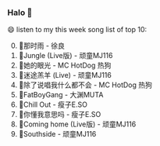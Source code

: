 

### Halo 👋

😄 listen to my this week song list of top 10:

0. 🌈那时雨 - 徐良
1. 🌈Jungle (Live版) - 顽童MJ116
2. 🌈她的眼光 - MC HotDog 热狗
3. 🌈迷途羔羊 (Live) - 顽童MJ116
4. 🌈除了说唱我什么都不会 - MC HotDog 热狗
5. 🌈FatBoyGang - 大渊MUTA
6. 🌈Chill Out - 瘦子E.SO
7. 🌈你懂我意思吗 - 瘦子E.SO
8. 🌈Coming home (Live版) - 顽童MJ116
9. 🌈Southside - 顽童MJ116

